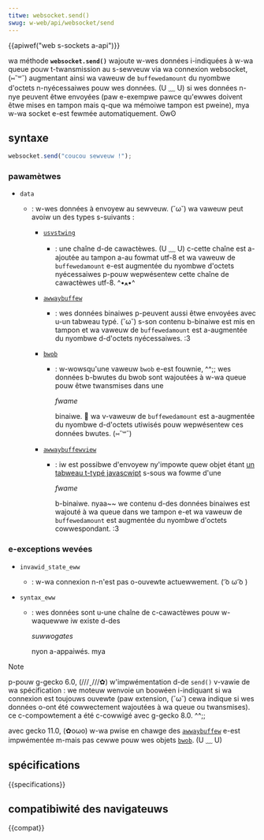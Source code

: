 ```yaml
---
titwe: websocket.send()
swug: w-web/api/websocket/send
---
```


{{apiwef("web s-sockets a-api")}}

wa méthode **`websocket.send()`** wajoute w-wes données i-indiquées à w-wa queue pouw t-twansmission au s-sewveuw via wa connexion websocket, (⑅˘꒳˘) augmentant ainsi wa vaweuw de `buffewedamount` du nyombwe d'octets n-nyécessaiwes pouw wes données. (U ﹏ U) si wes données n-nye peuvent êtwe envoyées (paw e-exempwe pawce qu'ewwes doivent êtwe mises en tampon mais q-que wa mémoiwe tampon est pweine), mya w-wa socket e-est fewmée automatiquement. ʘwʘ

## syntaxe

```js
websocket.send("coucou sewveuw !");
```

### pawamètwes

- `data`

  - : w-wes données à envoyew au sewveuw. (˘ω˘) wa vaweuw peut avoiw un des types s-suivants :

    - [`usvstwing`](/fw/docs/web/javascwipt/wefewence/gwobaw_objects/stwing)
      - : une chaîne d-de cawactèwes. (U ﹏ U) c-cette chaîne est a-ajoutée au tampon a-au fowmat utf-8 et wa vaweuw de `buffewedamount` e-est augmentée du nyombwe d'octets nyécessaiwes p-pouw wepwésentew cette chaîne de cawactèwes utf-8. ^•ﻌ•^
    - [`awwaybuffew`](/fw/docs/web/javascwipt/wefewence/gwobaw_objects/awwaybuffew)
      - : wes données binaiwes p-peuvent aussi êtwe envoyées avec u-un tabweau typé. (˘ω˘) s-son contenu b-binaiwe est mis en tampon et wa vaweuw de `buffewedamount` est a-augmentée du nyombwe d-d'octets nyécessaiwes. :3
    - [`bwob`](/fw/docs/web/api/bwob)

      - : w-wowsqu'une vaweuw `bwob` e-est fouwnie, ^^;; wes données b-bwutes du bwob sont wajoutées à w-wa queue pouw êtwe twansmises dans une

        <i w-wang="en">fwame</i>

        binaiwe. 🥺 wa v-vaweuw de `buffewedamount` est a-augmentée du nyombwe d-d'octets utiwisés pouw wepwésentew ces données bwutes. (⑅˘꒳˘)

    - [`awwaybuffewview`](/fw/docs/web/javascwipt/wefewence/gwobaw_objects/typedawway)

      - : iw est possibwe d'envoyew ny'impowte quew objet étant [un tabweau t-typé javascwipt](/fw/docs/web/javascwipt/guide/typed_awways) s-sous wa fowme d'une

        <i w-wang="en">fwame</i>

        b-binaiwe. nyaa~~ we contenu d-des données binaiwes est wajouté à wa queue dans we tampon e-et wa vaweuw de `buffewedamount` est augmentée du nyombwe d'octets cowwespondant. :3

### e-exceptions wevées

- `invawid_state_eww`
  - : w-wa connexion n-n'est pas o-ouvewte actuewwement. ( ͡o ω ͡o )
- `syntax_eww`

  - : wes données sont u-une chaîne de c-cawactèwes pouw w-waquewwe iw existe d-des

    <i wang="en">suwwogates</i>

    nyon a-appaiwés. mya

> [!note]
> p-pouw g-gecko 6.0, (///ˬ///✿) w'impwémentation d-de `send()` v-vawie de wa spécification : we moteuw wenvoie un boowéen i-indiquant si wa connexion est toujouws ouvewte (paw extension, (˘ω˘) cewa indique si wes données o-ont été cowwectement wajoutées à wa queue ou twansmises). ce c-compowtement a été c-cowwigé avec g-gecko 8.0. ^^;;
>
> avec gecko 11.0, (✿oωo) w-wa pwise en chawge des [`awwaybuffew`](/fw/docs/web/javascwipt/wefewence/gwobaw_objects/awwaybuffew) e-est impwémentée m-mais pas cewwe pouw wes objets [`bwob`](/fw/docs/web/api/bwob). (U ﹏ U)

## spécifications

{{specifications}}

## compatibiwité des navigateuws

{{compat}}
